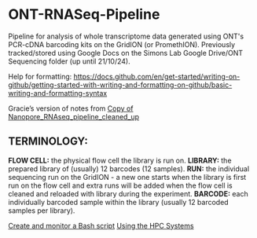# ONT-RNASeq-Pipeline
Pipeline for analysis of whole transcriptome data generated using ONT's PCR-cDNA barcoding kits on the GridION (or PromethION).
Previously tracked/stored using Google Docs on the Simons Lab Google Drive/ONT Sequencing folder (up until 21/10/24).

Help for formatting: https://docs.github.com/en/get-started/writing-on-github/getting-started-with-writing-and-formatting-on-github/basic-writing-and-formatting-syntax

Gracie’s version of notes from [Copy of Nanopore_RNAseq_pipeline_cleaned_up](https://docs.google.com/document/d/1Itus_OteYWvJQwgSaKjMoCFGclphFPsdYA5sjoX6CVY/edit?usp=sharing)

## TERMINOLOGY:
**FLOW CELL:** the physical flow cell the library is run on.
**LIBRARY:** the prepared library of (usually) 12 barcodes (12 samples).
**RUN:** the individual sequencing run on the GridION - a new one starts when the library is first run on the flow cell and extra runs will be added when the flow cell is cleaned and reloaded with library during the experiment.
**BARCODE:** each individually barcoded sample within the library (usually 12 barcoded samples per library).

[Create and monitor a Bash script](https://docs.google.com/document/d/1ApHhlB4Hc_H3MNMu6Nta7mKMURkTkhJfU2bj4hqZ8zg/edit?usp=sharing)
[Using the HPC Systems ](https://docs.hpc.shef.ac.uk/en/latest/hpc/index.html#gsc.tab=0)
